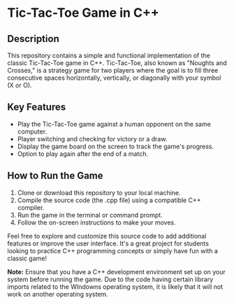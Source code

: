 # Tic-Tac-Toe Game in C++

## Description

This repository contains a simple and functional implementation of the classic Tic-Tac-Toe game in C++. Tic-Tac-Toe, also known as "Noughts and Crosses," is a strategy game for two players where the goal is to fill three consecutive spaces horizontally, vertically, or diagonally with your symbol (X or O).

## Key Features

- Play the Tic-Tac-Toe game against a human opponent on the same computer.
- Player switching and checking for victory or a draw.
- Display the game board on the screen to track the game's progress.
- Option to play again after the end of a match.

## How to Run the Game

1. Clone or download this repository to your local machine.
2. Compile the source code (the .cpp file) using a compatible C++ compiler.
3. Run the game in the terminal or command prompt.
4. Follow the on-screen instructions to make your moves.

Feel free to explore and customize this source code to add additional features or improve the user interface. It's a great project for students looking to practice C++ programming concepts or simply have fun with a classic game!

**Note:** Ensure that you have a C++ development environment set up on your system before running the game. Due to the code having certain library imports related to the WIndowns operating system, it is likely that it will not work on another operating system.